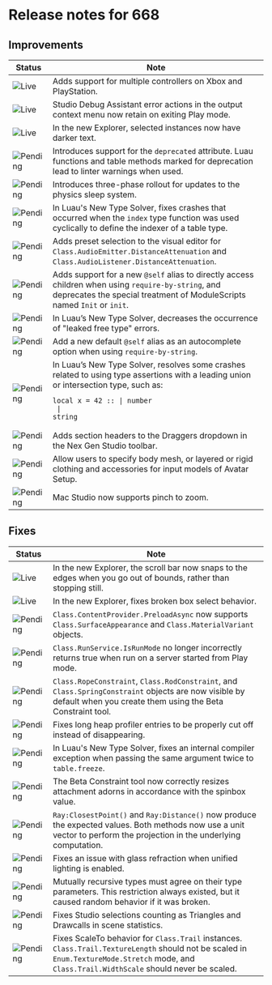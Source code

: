 # Release notes for 668

## Improvements

| Status | Note |
|--------|------|
| ![Live](https://img.shields.io/badge/Live-009E57?style=flat)  | Adds support for multiple controllers on Xbox and PlayStation. |
| ![Live](https://img.shields.io/badge/Live-009E57?style=flat)  | Studio Debug Assistant error actions in the output context menu now retain on exiting Play mode. |
| ![Live](https://img.shields.io/badge/Live-009E57?style=flat)  | In the new Explorer, selected instances now have darker text. |
| ![Pending](https://img.shields.io/badge/Pending-DEA517?style=flat)  | Introduces support for the <code>deprecated</code> attribute. Luau functions and table methods marked for deprecation lead to linter warnings when used. |
| ![Pending](https://img.shields.io/badge/Pending-DEA517?style=flat)  | Introduces three-phase rollout for updates to the physics sleep system. |
| ![Pending](https://img.shields.io/badge/Pending-DEA517?style=flat)  | In Luau's New Type Solver, fixes crashes that occurred when the <code>index</code> type function was used cyclically to define the indexer of a table type. |
| ![Pending](https://img.shields.io/badge/Pending-DEA517?style=flat)  | Adds preset selection to the visual editor for <code>Class.AudioEmitter.DistanceAttenuation</code> and <code>Class.AudioListener.DistanceAttenuation</code>. |
| ![Pending](https://img.shields.io/badge/Pending-DEA517?style=flat)  | Adds support for a new <code>@self</code> alias to directly access children when using <code>require-by-string</code>, and deprecates the special treatment of ModuleScripts named <code>Init</code> or <code>init</code>. |
| ![Pending](https://img.shields.io/badge/Pending-DEA517?style=flat)  | In Luau’s New Type Solver, decreases the occurrence of "leaked free type" errors. |
| ![Pending](https://img.shields.io/badge/Pending-DEA517?style=flat)  | Add a new default <code>@self</code> alias as an autocomplete option when using <code>require-by-string</code>. |
| ![Pending](https://img.shields.io/badge/Pending-DEA517?style=flat)  | In Luau’s New Type Solver, resolves some crashes related to using type assertions with a leading union or intersection type, such as:<br><pre><code>local x = 42 :: \| number <br>                \| string<br></code></pre> |
| ![Pending](https://img.shields.io/badge/Pending-DEA517?style=flat)  | Adds section headers to the Draggers dropdown in the Nex Gen Studio toolbar. |
| ![Pending](https://img.shields.io/badge/Pending-DEA517?style=flat)  | Allow users to specify body mesh, or layered or rigid clothing and accessories for input models of Avatar Setup. |
| ![Pending](https://img.shields.io/badge/Pending-DEA517?style=flat)  | Mac Studio now supports pinch to zoom. |
## Fixes

| Status | Note |
|--------|------|
| ![Live](https://img.shields.io/badge/Live-009E57?style=flat)  | In the new Explorer, the scroll bar now snaps to the edges when you go out of bounds, rather than stopping still. |
| ![Live](https://img.shields.io/badge/Live-009E57?style=flat)  | In the new Explorer, fixes broken box select behavior. |
| ![Pending](https://img.shields.io/badge/Pending-DEA517?style=flat)  | <code>Class.ContentProvider.PreloadAsync</code> now supports <code>Class.SurfaceAppearance</code> and <code>Class.MaterialVariant</code> objects. |
| ![Pending](https://img.shields.io/badge/Pending-DEA517?style=flat)  | <code>Class.RunService.IsRunMode</code> no longer incorrectly returns true when run on a server started from Play mode. |
| ![Pending](https://img.shields.io/badge/Pending-DEA517?style=flat)  | <code>Class.RopeConstraint</code>, <code>Class.RodConstraint</code>, and <code>Class.SpringConstraint</code> objects are now visible by default when you create them using the Beta Constraint tool. |
| ![Pending](https://img.shields.io/badge/Pending-DEA517?style=flat)  | Fixes long heap profiler entries to be properly cut off instead of disappearing. |
| ![Pending](https://img.shields.io/badge/Pending-DEA517?style=flat)  | In Luau's New Type Solver, fixes an internal compiler exception when passing the same argument twice to <code>table.freeze</code>. |
| ![Pending](https://img.shields.io/badge/Pending-DEA517?style=flat)  | The Beta Constraint tool now correctly resizes attachment adorns in accordance with the spinbox value. |
| ![Pending](https://img.shields.io/badge/Pending-DEA517?style=flat)  | <code>Ray:ClosestPoint()</code> and <code>Ray:Distance()</code> now produce the expected values. Both methods now use a unit vector to perform the projection in the underlying computation. |
| ![Pending](https://img.shields.io/badge/Pending-DEA517?style=flat)  | Fixes an issue with glass refraction when unified lighting is enabled. |
| ![Pending](https://img.shields.io/badge/Pending-DEA517?style=flat)  | Mutually recursive types must agree on their type parameters. This restriction always existed, but it caused random behavior if it was broken. |
| ![Pending](https://img.shields.io/badge/Pending-DEA517?style=flat)  | Fixes Studio selections counting as Triangles and Drawcalls in scene statistics. |
| ![Pending](https://img.shields.io/badge/Pending-DEA517?style=flat)  | Fixes ScaleTo behavior for <code>Class.Trail</code> instances. <code>Class.Trail.TextureLength</code> should not be scaled in <code>Enum.TextureMode.Stretch</code> mode, and <code>Class.Trail.WidthScale</code> should never be scaled. |
